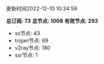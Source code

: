 更新时间2022-12-10 10:34:59

**总订阅: 73**
**总节点: 1008**
**有效节点: 293**
- ss节点: 43
- trojan节点: 69
- v2ray节点: 180
- ssr节点: 1
